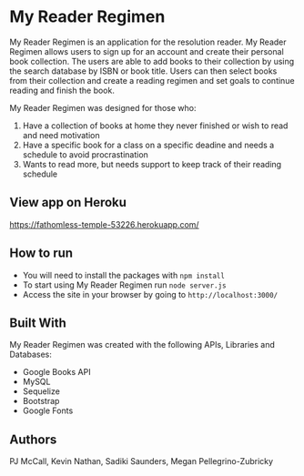 # My Reader Regimen

My Reader Regimen is an application for the resolution reader. My Reader Regimen allows users to sign up for an account and create their personal book collection. The users are able to add books to their collection by using the search database by ISBN or book title. Users can then select books from their collection and create a reading regimen and set goals to continue reading and finish the book.

My Reader Regimen was designed for those who:
1. Have a collection of books at home they never finished or wish to read and need motivation
2. Have a specific book for a class on a specific deadine and needs a schedule to avoid procrastination
3. Wants to read more, but needs support to keep track of their reading schedule

## View app on Heroku
https://fathomless-temple-53226.herokuapp.com/

## How to run
- You will need to install the packages with `npm install`
- To start using My Reader Regimen run `node server.js`
- Access the site in your browser by going to `http://localhost:3000/`


## Built With
My Reader Regimen was created with the following APIs, Libraries and Databases:
- Google Books API
- MySQL
- Sequelize
- Bootstrap
- Google Fonts

## Authors
PJ McCall, Kevin Nathan, Sadiki Saunders, Megan Pellegrino-Zubricky
